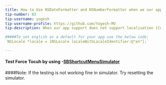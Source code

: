 ```yaml
---
title: How to Use NSDateFormatter and NSNumberFormatter when we our app does not support localisation
tip-number: 03
tip-username: yogesh
tip-username-profile: https://github.com/Yogesh-MV
tip-description: When our app support does not support localisation (Consider our app support only in english). Then we have to set localeIdentifier for NSDateFormatter and NSNumberFormatter. Otherwise the formatted string will be display in device locale language. This will cause some failure in our app.

#####To set english as a default for your app use the below code:
`NSLocale *locale = [NSLocale localeWithLocaleIdentifier:@"en"];`

---
```

#### Test Force Tocuh by using -[SBShortcutMenuSimulator](https://github.com/DeskConnect/SBShortcutMenuSimulator)

####Note:
If the testing is not working fine in simulator. Try resetting the simulator.
